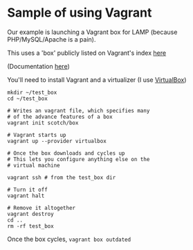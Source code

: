 # Sample of using Vagrant

Our example is launching a Vagrant box for LAMP (because PHP/MySQL/Apache is a pain).

This uses a 'box' publicly listed on Vagrant's index [here](https://atlas.hashicorp.com/scotch/boxes/box)

(Documentation [here]())

You'll need to install Vagrant and a virtualizer (I use [VirtualBox](https://www.virtualbox.org/wiki/Downloads))


```{bash}
mkdir ~/test_box
cd ~/test_box

# Writes an vagrant file, which specifies many
# of the advance features of a box
vagrant init scotch/box

# Vagrant starts up
vagrant up --provider virtualbox

# Once the box downloads and cycles up
# This lets you configure anything else on the
# virtual machine

vagrant ssh # from the test_box dir

# Turn it off
vagrant halt

# Remove it altogether
vagrant destroy
cd ..
rm -rf test_box

```

Once the box cycles, `vagrant box outdated`

